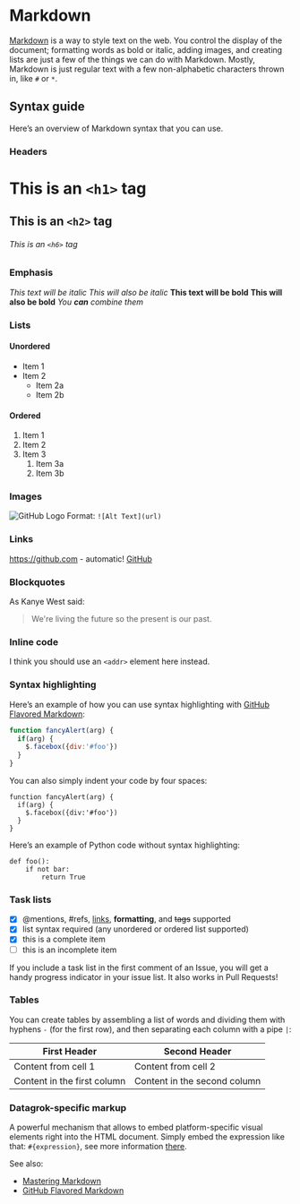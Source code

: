 <!-- TITLE: Markdown -->
<!-- SUBTITLE: -->

# Markdown

[Markdown](https://daringfireball.net/projects/markdown) is a way to style text on the web. You control the display of
the document; formatting words as bold or italic, adding images, and creating lists are just a few of the things we can
do with Markdown. Mostly, Markdown is just regular text with a few non-alphabetic characters thrown in, like `#` or `*`.

## Syntax guide

Here’s an overview of Markdown syntax that you can use.

### Headers

# This is an `<h1>` tag

## This is an `<h2>` tag

###### This is an `<h6>` tag

### Emphasis

*This text will be italic*
_This will also be italic_
**This text will be bold**
__This will also be bold__
_You **can** combine them_

### Lists

#### Unordered

* Item 1
* Item 2
    * Item 2a
    * Item 2b

#### Ordered

1. Item 1
1. Item 2
1. Item 3
    1. Item 3a
    1. Item 3b

### Images

![GitHub Logo](https://github.githubassets.com/images/modules/logos_page/GitHub-Mark.png)
Format: `![Alt Text](url)`

### Links

https://github.com - automatic!
[GitHub](https://github.com)

### Blockquotes

As Kanye West said:

> We're living the future so
> the present is our past.

### Inline code

I think you should use an
`<addr>` element here instead.

### Syntax highlighting

Here’s an example of how you can use syntax highlighting with
[GitHub Flavored Markdown](https://help.github.com/articles/basic-writing-and-formatting-syntax):

```javascript
function fancyAlert(arg) {
  if(arg) {
    $.facebox({div:'#foo'})
  }
}
```

You can also simply indent your code by four spaces:

    function fancyAlert(arg) {
      if(arg) {
        $.facebox({div:'#foo'})
      }
    }

Here’s an example of Python code without syntax highlighting:

    def foo():
        if not bar:
            return True

### Task lists

* [x] @mentions, #refs, [links](https://datagrok.ai/help/overview/markdown#task-lists), **formatting**, and <del>tags</del> supported
* [x] list syntax required (any unordered or ordered list supported)
* [x] this is a complete item
* [ ] this is an incomplete item

If you include a task list in the first comment of an Issue, you will get a handy progress indicator in your issue list.
It also works in Pull Requests!

### Tables

You can create tables by assembling a list of words and dividing them with hyphens `-` (for the first row), and then
separating each column with a pipe `|`:

| First Header                | Second Header                |
|-----------------------------|------------------------------|
| Content from cell 1         | Content from cell 2          |
| Content in the first column | Content in the second column |

### Datagrok-specific markup

A powerful mechanism that allows to embed platform-specific visual elements right into the HTML document. Simply embed
the expression like that: `#{expression}`, see more information [there](markup.md).

See also:

* [Mastering Markdown](https://guides.github.com/features/mastering-markdown)
* [GitHub Flavored Markdown](https://help.github.com/articles/basic-writing-and-formatting-syntax)
